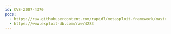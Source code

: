 ```yaml
---
id: CVE-2007-4370
pocs:
  - https://raw.githubusercontent.com/rapid7/metasploit-framework/master/modules/exploits/windows/games/racer_503beta5.rb
  - https://www.exploit-db.com/raw/4283
---
```

